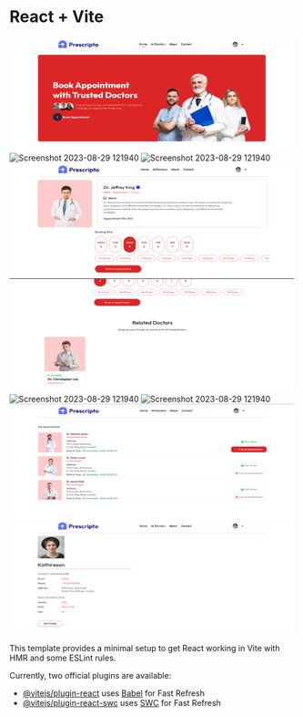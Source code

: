 # React + Vite


<img src="./src/assets/page1.png" alt="Screenshot 2023-08-29 121940" width="500" height="200">
<img src="./src/assets/page2.png" alt="Screenshot 2023-08-29 121940" width="500" height="200">
<img src="./src/assets/page3.png" alt="Screenshot 2023-08-29 121940" width="500" height="200">
<img src="./src/assets/page4.png" alt="Screenshot 2023-08-29 121940" width="500" height="200">
<img src="./src/assets/page5.png" alt="Screenshot 2023-08-29 121940" width="500" height="200">
<img src="./src/assets/page6.png" alt="Screenshot 2023-08-29 121940" width="500" height="200">
<img src="./src/assets/page7.png" alt="Screenshot 2023-08-29 121940" width="500" height="200">
<img src="./src/assets/page8.png" alt="Screenshot 2023-08-29 121940" width="500" height="200">
<img src="./src/assets/page9.png" alt="Screenshot 2023-08-29 121940" width="500" height="200">


This template provides a minimal setup to get React working in Vite with HMR and some ESLint rules.

Currently, two official plugins are available:

- [@vitejs/plugin-react](https://github.com/vitejs/vite-plugin-react/blob/main/packages/plugin-react/README.md) uses [Babel](https://babeljs.io/) for Fast Refresh
- [@vitejs/plugin-react-swc](https://github.com/vitejs/vite-plugin-react-swc) uses [SWC](https://swc.rs/) for Fast Refresh
